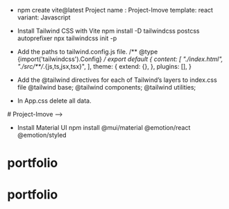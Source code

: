 - npm create vite@latest 
Project name : Project-Imove
template: react 
variant: Javascript

- Install Tailwind CSS with Vite
npm install -D tailwindcss postcss autoprefixer
npx tailwindcss init -p

- Add the paths to tailwind.config.js file.
/** @type {import('tailwindcss').Config} */
export default {
  content: [
    "./index.html",
    "./src/**/*.{js,ts,jsx,tsx}",
  ],
  theme: {
    extend: {},
  },
  plugins: [],
}

- Add the @tailwind directives for each of Tailwind’s layers to index.css file
@tailwind base;
@tailwind components;
@tailwind utilities;

-  In App.css delete all data.

<!-- - Add background images file on tailwind.config.js
module.exports = {
  theme: {
    extend: {
      backgroundImage: {
        'Banner: "url('src\Picture\run.jpg')",
        <!-- 'footer-texture': "url('/img/footer-texture.png')"
      }
    }
  }
} --># Project-Imove -->

- Install Material UI
npm install @mui/material @emotion/react @emotion/styled
# portfolio
# portfolio
